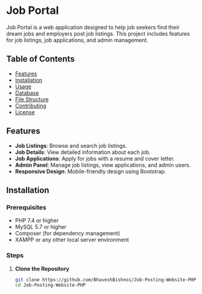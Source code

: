 # Job Portal

Job Portal is a web application designed to help job seekers find their dream jobs and employers post job listings. This project includes features for job listings, job applications, and admin management.

## Table of Contents

- [Features](#features)
- [Installation](#installation)
- [Usage](#usage)
- [Database](#database)
- [File Structure](#file-structure)
- [Contributing](#contributing)
- [License](#license)

## Features

- **Job Listings**: Browse and search job listings.
- **Job Details**: View detailed information about each job.
- **Job Applications**: Apply for jobs with a resume and cover letter.
- **Admin Panel**: Manage job listings, view applications, and admin users.
- **Responsive Design**: Mobile-friendly design using Bootstrap.

## Installation

### Prerequisites

- PHP 7.4 or higher
- MySQL 5.7 or higher
- Composer (for dependency management)
- XAMPP or any other local server environment

### Steps

1. **Clone the Repository**

   ```sh
   git clone https://github.com/BhaveshBishnoi/Job-Posting-Website-PHP.git
   cd Job-Posting-Website-PHP
